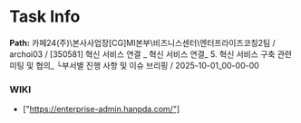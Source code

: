 # Task Info

**Path:** 카페24(주)\본사사업장\[CG]MI본부\비즈니스센터\엔터프라이즈코칭2팀 / archoi03 / [350581] 혁신 서비스 연결 _ 혁신 서비스 연결_ 5. 혁신 서비스 구축 관련 미팅 및 협의_ └부서별 진행 사항 및 이슈 브리핑 / 2025-10-01_00-00-00

### WIKI
- ["https://enterprise-admin.hanpda.com/"]

